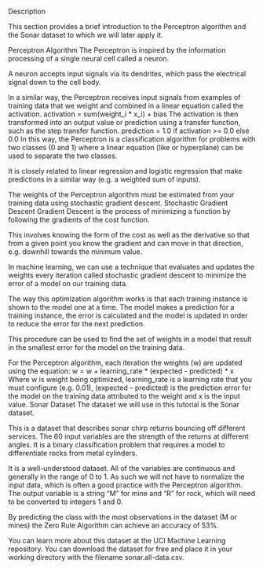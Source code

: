 Description

This section provides a brief introduction to the Perceptron algorithm
and the Sonar dataset to which we will later apply it.

Perceptron Algorithm
The Perceptron is inspired by the information processing of a single neural cell called a neuron.

A neuron accepts input signals via its dendrites, which pass the electrical signal down to the cell body.

In a similar way, the Perceptron receives input signals from examples of training data that we weight
and combined in a linear equation called the activation.
activation = sum(weight_i * x_i) + bias
The activation is then transformed into an output value or prediction using a transfer function,
such as the step transfer function.
prediction = 1.0 if activation >= 0.0 else 0.0
In this way, the Perceptron is a classification algorithm for problems
with two classes (0 and 1) where a linear equation (like or hyperplane)
can be used to separate the two classes.

It is closely related to linear regression and logistic regression
that make predictions in a similar way (e.g. a weighted sum of inputs).

The weights of the Perceptron algorithm must be estimated
from your training data using stochastic gradient descent.
Stochastic Gradient Descent
Gradient Descent is the process of minimizing a function by following the gradients of the cost function.

This involves knowing the form of the cost as well as the derivative so that
from a given point you know the gradient and can move in that direction,
e.g. downhill towards the minimum value.

In machine learning, we can use a technique that evaluates
and updates the weights every iteration called stochastic gradient descent
to minimize the error of a model on our training data.

The way this optimization algorithm works is that each training instance
is shown to the model one at a time. The model makes a prediction for a training instance,
the error is calculated and the model is updated in order to reduce the error for the next prediction.

This procedure can be used to find the set of weights in a model
that result in the smallest error for the model on the training data.

For the Perceptron algorithm, each iteration the weights (w) are
updated using the equation:
w = w + learning_rate * (expected - predicted) * x
Where w is weight being optimized, learning_rate is a learning rate
that you must configure (e.g. 0.01), (expected – predicted)
is the prediction error for the model on the training data
attributed to the weight and x is the input value.
Sonar Dataset
The dataset we will use in this tutorial is the Sonar dataset.

This is a dataset that describes sonar chirp returns bouncing
off different services. The 60 input variables are the strength
of the returns at different angles. It is a binary classification
problem that requires a model to differentiate rocks from metal cylinders.

It is a well-understood dataset. All of the variables are
continuous and generally in the range of 0 to 1. As such
we will not have to normalize the input data, which is
often a good practice with the Perceptron algorithm.
The output variable is a string “M” for mine and “R” 
for rock, which will need to be converted to integers 1 and 0.

By predicting the class with the most observations in
the dataset (M or mines) the Zero Rule Algorithm can achieve an accuracy of 53%.

You can learn more about this dataset at the UCI Machine Learning repository.
You can download the dataset for free and place it
in your working directory with the filename sonar.all-data.csv.
